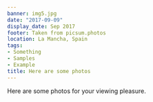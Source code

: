 ```yaml
---
banner: img5.jpg
date: "2017-09-09"
display_date: Sep 2017
footer: Taken from picsum.photos
location: La Mancha, Spain
tags:
- Something
- Samples
- Example
title: Here are some photos
---
```

Here are some photos for your viewing pleasure.

<!--more-->